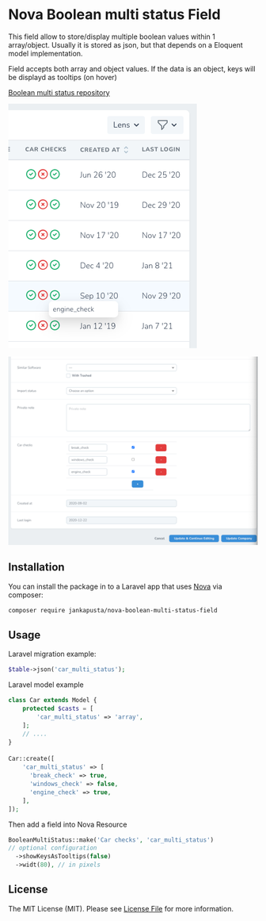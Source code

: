 # Nova Boolean multi status Field

This field allow to store/display multiple boolean values within 1 array/object.
Usually it is stored as json, but that depends on a Eloquent model implementation. 

Field accepts both array and object values.
If the data is an object, keys will be displayd as tooltips (on hover)

[Boolean multi status repository](https://github.com/jankapusta/nova-boolean-multi-status-field)

![Screenshot Index](screenshot-index.png)

![Screenshot Form](screenshot-form.png)

## Installation

You can install the package in to a Laravel app that uses [Nova](https://nova.laravel.com) via composer:

```bash
composer require jankapusta/nova-boolean-multi-status-field
```

## Usage

Laravel migration example:

```php
$table->json('car_multi_status');
```


Laravel model example

```php
class Car extends Model {
    protected $casts = [
        'car_multi_status' => 'array',
    ];
    // ....
}

Car::create([
    'car_multi_status' => [
      'break_check' => true,
      'windows_check' => false,
      'engine_check' => true,
    ],
]);

```

Then add a field into Nova Resource

```php
BooleanMultiStatus::make('Car checks', 'car_multi_status')
// optional configuration
  ->showKeysAsTooltips(false)
  ->widt(80), // in pixels
```

## License

The MIT License (MIT). Please see [License File](LICENSE.md) for more information.